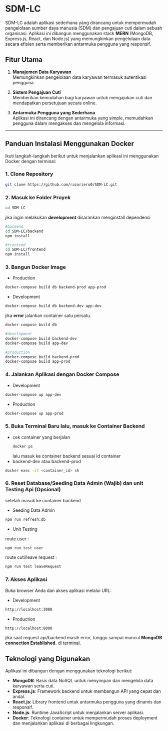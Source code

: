 # SDM-LC

SDM-LC adalah aplikasi sederhana yang dirancang untuk mempermudah pengelolaan sumber daya manusia (SDM) dan pengajuan cuti dalam sebuah organisasi. Aplikasi ini dibangun menggunakan stack **MERN** (MongoDB, Express.js, React, dan Node.js) yang memungkinkan pengelolaan data secara efisien serta memberikan antarmuka pengguna yang responsif.

## Fitur Utama

1. **Manajemen Data Karyawan**  
   Memungkinkan pengelolaan data karyawan termasuk autentikasi pengguna.

2. **Sistem Pengajuan Cuti**  
   Memberikan kemudahan bagi karyawan untuk mengajukan cuti dan mendapatkan persetujuan secara online.

3. **Antarmuka Pengguna yang Sederhana**  
   Aplikasi ini dirancang dengan antarmuka yang simple, memudahkan pengguna dalam mengakses dan mengelola informasi.

---

## Panduan Instalasi Menggunakan Docker

Ikuti langkah-langkah berikut untuk menjalankan aplikasi ini menggunakan Docker dengan terminal:

### 1. Clone Repository

```bash
git clone https://github.com/razorzero0/SDM-LC.git
```

### 2. Masuk ke Folder Proyek

```bash
cd SDM-LC
```

jika ingin melakukan **development** disarankan menginstall dependensi

```bash
#backend
cd SDM-LC/backend
npm install

#frontend
cd SDM-LC/frontend
npm install
```

### 3. Bangun Docker Image

-   Production

```bash
docker-compose build db backend-prod app-prod
```

-   Development

```bash
docker-compose build db backend-dev app-dev
```

jika **error** jalankan container satu persatu.

```bash
docker-compose build db

#development
docker-compose build backend-dev
docker-compose build app-dev

#production
docker-compose build backend-prod
docker-compose build app-prod
```

### 4. Jalankan Aplikasi dengan Docker Compose

-   Development

```bash
docker-compose up app-dev
```

-   Production

```bash
docker-compose up app-prod
```

### 5. Buka Terminal Baru lalu, masuk ke Container Backend

-   cek container yang berjalan
    ```bash
    docker ps
    ```
    lalu masuk ke container backend sesuai id container
-   backend-dev atau backend-prod

```bash
docker exec -it <container_id> sh
```

### 6. Reset Database/Seeding Data Admin (Wajib) dan unit Testing Api (Opsional)

setelah masuk ke container backend

-   Seeding Data Admin

```bash
npm run refresh:db
```

-   Unit Testing

route user :

```bash
npm run test user
```

route cuti/leave request :

```bash
npm run test leaveRequest
```

### 7. Akses Aplikasi

Buka browser Anda dan akses aplikasi melalui URL:

-   Development

```bash
http://localhost:3000
```

-   Production

```bash
http://localhost:8000
```

jika saat request api/backend masih error, tunggu sampai muncul **MongoDB connection Established.** di terminal.

## Teknologi yang Digunakan

Aplikasi ini dibangun dengan menggunakan teknologi berikut:

-   **MongoDB**: Basis data NoSQL untuk menyimpan dan mengelola data karyawan serta cuti.
-   **Express.js**: Framework backend untuk membangun API yang cepat dan andal.
-   **React.js**: Library frontend untuk antarmuka pengguna yang dinamis dan responsif.
-   **Node.js**: Runtime JavaScript untuk menjalankan server aplikasi.
-   **Docker**: Teknologi container untuk mempermudah proses deployment dan menjalankan aplikasi di berbagai lingkungan.
